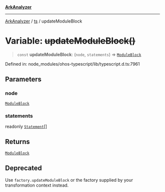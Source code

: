 [**ArkAnalyzer**](../../../../README.md)

***

[ArkAnalyzer](../../../../globals.md) / [ts](../README.md) / updateModuleBlock

# Variable: ~~updateModuleBlock()~~

> `const` **updateModuleBlock**: (`node`, `statements`) => [`ModuleBlock`](../interfaces/ModuleBlock.md)

Defined in: node\_modules/ohos-typescript/lib/typescript.d.ts:7961

## Parameters

### node

[`ModuleBlock`](../interfaces/ModuleBlock.md)

### statements

readonly [`Statement`](../interfaces/Statement.md)[]

## Returns

[`ModuleBlock`](../interfaces/ModuleBlock.md)

## Deprecated

Use `factory.updateModuleBlock` or the factory supplied by your transformation context instead.
